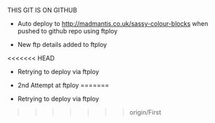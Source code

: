 THIS GIT IS ON GITHUB

- Auto deploy to http://madmantis.co.uk/sassy-colour-blocks when pushed to github repo using ftploy

- New ftp details added to ftploy

<<<<<<< HEAD
- Retrying to deploy via ftploy

- 2nd Attempt at ftploy
=======
- Retrying to deploy via ftploy
>>>>>>> origin/First
